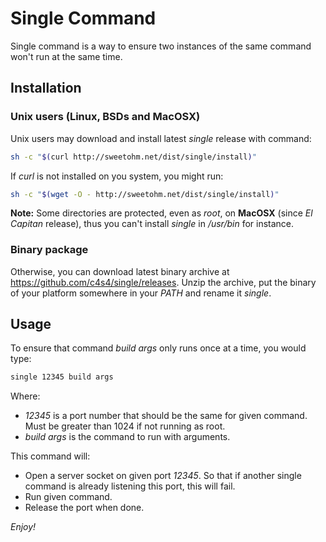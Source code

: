 # Single Command

Single command is a way to ensure two instances of the same command won't run
at the same time.

## Installation

### Unix users (Linux, BSDs and MacOSX)

Unix users may download and install latest *single* release with command:

```bash
sh -c "$(curl http://sweetohm.net/dist/single/install)"
```

If *curl* is not installed on you system, you might run:

```bash
sh -c "$(wget -O - http://sweetohm.net/dist/single/install)"
```

**Note:** Some directories are protected, even as *root*, on **MacOSX** (since *El Capitan* release), thus you can't install *single* in */usr/bin* for instance.

### Binary package

Otherwise, you can download latest binary archive at <https://github.com/c4s4/single/releases>. Unzip the archive, put the binary of your platform somewhere in your *PATH* and rename it *single*.

## Usage

To ensure that command *build args* only runs once at a time, you would type:

```bash
single 12345 build args
```

Where:

- *12345* is a port number that should be the same for given command. Must be
  greater than 1024 if not running as root.
- *build args* is the command to run with arguments.

This command will:

- Open a server socket on given port *12345*. So that if another single command
  is already listening this port, this will fail.
- Run given command.
- Release the port when done.

*Enjoy!*

